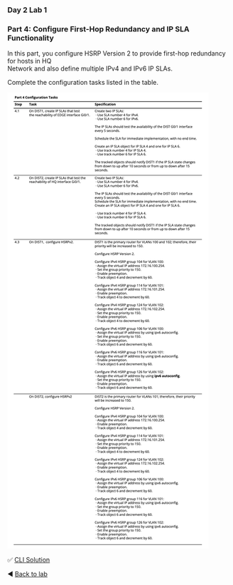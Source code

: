### Day 2 Lab 1 
### Part 4: Configure First-Hop Redundancy and IP SLA Functionality
In this part, you configure HSRP Version 2 to provide first-hop redundancy for hosts in HQ  
Network and also define multiple IPv4 and IPv6 IP SLAs.  

Complete the configuration tasks listed in the table.

![Part4 tasks](/images/pt4-tasks1.png)

✅ [CLI Solution](/solutions/day2lab1-4.md)

◀️ [Back to lab](https://github.com/tech-zero/ccnp-encor/blob/main/labs/31dayrev/lab1/README.md)

